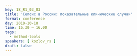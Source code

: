 ```yaml
---
key: 18_R1_03_03
title: 'Сепсис в России: показательные клинические случаи'
format: conference
day: 2019-10-18
time: 15.30 – 16.00
tags:
  - method-tools
speakers: [ kozlov_rs ]
draft: false
---
```

